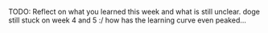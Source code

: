 TODO: Reflect on what you learned this week and what is still unclear.
doge
still stuck on week 4 and 5 :/
how has the learning curve even peaked...
